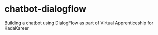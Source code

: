 # chatbot-dialogflow
Building a chatbot using DialogFlow as part of Virtual Apprenticeship for KadaKareer
